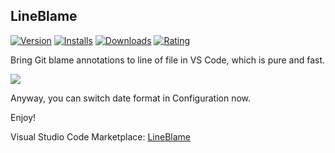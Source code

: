 ## LineBlame

[![Version](https://vsmarketplacebadge.apphb.com/version/baliscript.lineblame.svg)](https://marketplace.visualstudio.com/items?itemName=baliscript.lineblame)
[![Installs](https://vsmarketplacebadge.apphb.com/installs-short/baliscript.lineblame.svg)](https://marketplace.visualstudio.com/items?itemName=baliscript.lineblame)
[![Downloads](https://vsmarketplacebadge.apphb.com/downloads-short/baliscript.lineblame.svg)](https://marketplace.visualstudio.com/items?itemName=baliscript.lineblame)
[![Rating](https://vsmarketplacebadge.apphb.com/rating-short/baliscript.lineblame.svg)](https://marketplace.visualstudio.com/items?itemName=baliscript.lineblame)

Bring Git blame annotations to line of file in VS Code, which is pure and fast.

![](https://raw.githubusercontent.com/baliscript/vscode-lineblame/master/images/screenshot.gif)

Anyway, you can switch date format in Configuration now.

Enjoy!

Visual Studio Code Marketplace: [LineBlame](https://marketplace.visualstudio.com/items?itemName=baliscript.lineblame)

